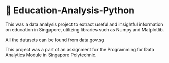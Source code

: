 # 📝 Education-Analysis-Python
This was a data analysis project to extract useful and insightful information on education in Singapore, utilizing libraries such as Numpy and Matplotlib.

All the datasets can be found from data.gov.sg

This project was a part of an assignment for the Programming for Data Analytics Module in Singapore Polytechnic.
